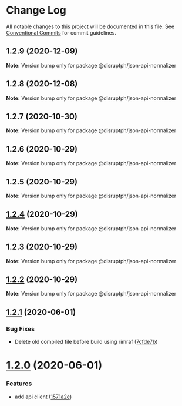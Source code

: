 # Change Log

All notable changes to this project will be documented in this file.
See [Conventional Commits](https://conventionalcommits.org) for commit guidelines.

## 1.2.9 (2020-12-09)

**Note:** Version bump only for package @disruptph/json-api-normalizer





## 1.2.8 (2020-12-08)

**Note:** Version bump only for package @disruptph/json-api-normalizer





## 1.2.7 (2020-10-30)

**Note:** Version bump only for package @disruptph/json-api-normalizer





## 1.2.6 (2020-10-29)

**Note:** Version bump only for package @disruptph/json-api-normalizer





## 1.2.5 (2020-10-29)

**Note:** Version bump only for package @disruptph/json-api-normalizer





## [1.2.4](https://github.com/disruptph/disruptjs/compare/@disruptph/json-api-normalizer@1.2.2...@disruptph/json-api-normalizer@1.2.4) (2020-10-29)

**Note:** Version bump only for package @disruptph/json-api-normalizer





## 1.2.3 (2020-10-29)

**Note:** Version bump only for package @disruptph/json-api-normalizer





## [1.2.2](https://github.com/disruptph/disruptjs/compare/@disruptph/json-api-normalizer@1.2.1...@disruptph/json-api-normalizer@1.2.2) (2020-10-29)

**Note:** Version bump only for package @disruptph/json-api-normalizer





## [1.2.1](https://github.com/disruptph/disruptjs/compare/@disruptph/json-api-normalizer@1.2.0...@disruptph/json-api-normalizer@1.2.1) (2020-06-01)


### Bug Fixes

* Delete old compiled file before build using rimraf ([7cfde7b](https://github.com/disruptph/disruptjs/commit/7cfde7b72c692a1746bcaa9b5adb1e8a13fec151))





# [1.2.0](https://github.com/disruptph/disruptjs/compare/@disruptph/json-api-normalizer@1.1.0...@disruptph/json-api-normalizer@1.2.0) (2020-06-01)


### Features

* add api client ([1571a2e](https://github.com/disruptph/disruptjs/commit/1571a2ee14f28f38c661e89bc632fd1c09eccb8b))

